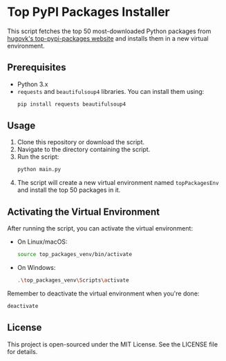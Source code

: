 # Top PyPI Packages Installer

This script fetches the top 50 most-downloaded Python packages from [hugovk's top-pypi-packages website](https://hugovk.github.io/top-pypi-packages/) and installs them in a new virtual environment.

## Prerequisites

- Python 3.x
- `requests` and `beautifulsoup4` libraries. You can install them using:
  ```bash
  pip install requests beautifulsoup4
  ```

## Usage

1. Clone this repository or download the script.
2. Navigate to the directory containing the script.
3. Run the script:
   ```bash
   python main.py
   ```
4. The script will create a new virtual environment named `topPackagesEnv` and install the top 50 packages in it.

## Activating the Virtual Environment

After running the script, you can activate the virtual environment:

- On Linux/macOS:
  ```bash
  source top_packages_venv/bin/activate
  ```

- On Windows:
  ```bash
  .\top_packages_venv\Scripts\activate
  ```

Remember to deactivate the virtual environment when you're done:

```bash
deactivate
```

## License

This project is open-sourced under the MIT License. See the LICENSE file for details.
